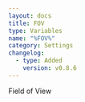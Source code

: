 ```yaml
---
layout: docs
title: FOV
type: Variables
name: "%FOV%"
category: Settings
changelog:
  - type: Added
    version: v0.8.6
---
```

Field of View
